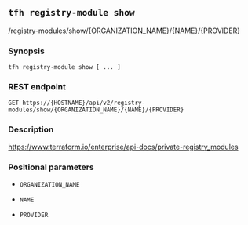 ## `tfh registry-module show`

/registry-modules/show/{ORGANIZATION_NAME}/{NAME}/{PROVIDER}

### Synopsis

    tfh registry-module show [ ... ]

### REST endpoint

    GET https://{HOSTNAME}/api/v2/registry-modules/show/{ORGANIZATION_NAME}/{NAME}/{PROVIDER}

### Description

https://www.terraform.io/enterprise/api-docs/private-registry_modules

### Positional parameters

* `ORGANIZATION_NAME`

* `NAME`

* `PROVIDER`

